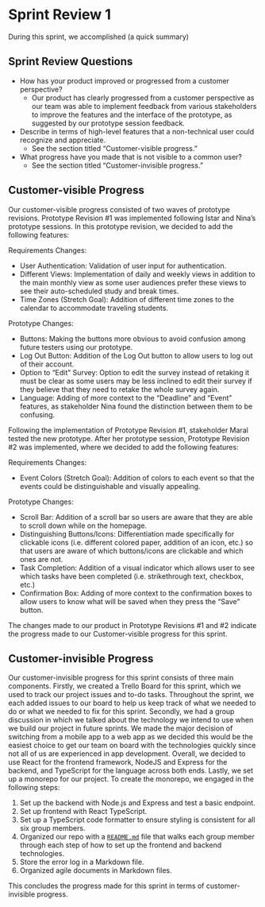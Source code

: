 # Sprint Review 1

During this sprint, we accomplished (a quick summary)

## Sprint Review Questions

- How has your product improved or progressed from a customer perspective?
    - Our product has clearly progressed from a customer perspective as our team was able to implement feedback from various stakeholders to improve the features and the interface of the prototype, as suggested by our prototype session feedback.
- Describe in terms of high-level features that a non-technical user could recognize and appreciate.
    - See the section titled “Customer-visible progress.”
- What progress have you made that is not visible to a common user?
    - See the section titled “Customer-invisible progress.”

## Customer-visible Progress

Our customer-visible progress consisted of two waves of prototype revisions. Prototype Revision #1 was implemented following Istar and Nina’s prototype sessions. In this prototype revision, we decided to add the following features:

Requirements Changes:

- User Authentication: Validation of user input for authentication.
- Different Views: Implementation of daily and weekly views in addition to the main monthly view as some user audiences prefer these views to see their auto-scheduled study and break times.
- Time Zones (Stretch Goal): Addition of different time zones to the calendar to accommodate traveling students.

Prototype Changes:

- Buttons: Making the buttons more obvious to avoid confusion among future testers using our prototype.
- Log Out Button: Addition of the Log Out button to allow users to log out of their account.
- Option to “Edit” Survey: Option to edit the survey instead of retaking it must be clear as some users may be less inclined to edit their survey if they believe that they need to retake the whole survey again.
- Language: Adding of more context to the “Deadline” and “Event” features, as stakeholder Nina found the distinction between them to be confusing.

Following the implementation of Prototype Revision #1, stakeholder Maral tested the new prototype. After her prototype session, Prototype Revision #2 was implemented, where we decided to add the following features:

Requirements Changes:

- Event Colors (Stretch Goal): Addition of colors to each event so that the events could be distinguishable and visually appealing.

Prototype Changes:

- Scroll Bar: Addition of a scroll bar so users are aware that they are able to scroll down while on the homepage.
- Distinguishing Buttons/Icons: Differentiation made specifically for clickable icons (i.e. different colored paper, addition of an icon, etc.) so that users are aware of which buttons/icons are clickable and which ones are not.
- Task Completion: Addition of a visual indicator which allows user to see which tasks have been completed (i.e. strikethrough text, checkbox, etc.)
- Confirmation Box: Adding of more context to the confirmation boxes to allow users to know what will be saved when they press the “Save” button.

The changes made to our product in Prototype Revisions #1 and #2 indicate the progress made to our Customer-visible progress for this sprint.

## Customer-invisible Progress

Our customer-invisible progress for this sprint consists of three main components. Firstly, we created a Trello Board for this sprint, which we used to track our project issues and to-do tasks. Throughout the sprint, we each added issues to our board to help us keep track of what we needed to do or what we needed to fix for this sprint. Secondly, we had a group discussion in which we talked about the technology we intend to use when we build our project in future sprints. We made the major decision of switching from a mobile app to a web app as we decided this would be the easiest choice to get our team on board with the technologies quickly since not all of us are experienced in app development. Overall, we decided to use React for the frontend framework, NodeJS and Express for the backend, and TypeScript for the language across both ends. Lastly, we set up a monorepo for our project. To create the monorepo, we engaged in the following steps:

1. Set up the backend with Node.js and Express and test a basic endpoint.
2. Set up frontend with React TypeScript.
3. Set up a TypeScript code formatter to ensure styling is consistent for all six group members.
4. Organized our repo with a [`README.md`](http://README.md) file that walks each group member through each step of how to set up the frontend and backend technologies.
5. Store the error log in a Markdown file.
6. Organized agile documents in Markdown files.

This concludes the progress made for this sprint in terms of customer-invisible progress.
